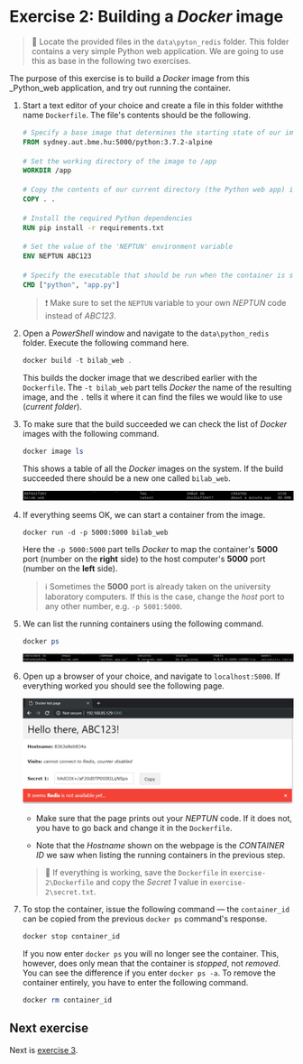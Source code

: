 # Exercise 2: Building a _Docker_ image

> :memo: Locate the provided files in the `data\pyton_redis` folder. This folder contains a very simple Python web application. We are going to use this as base in the following two exercises.

The purpose of this exercise is to build a _Docker_ image from this _Python_web application, and try out running the container.

1. Start a text editor of your choice and create a file in this folder withthe name `Dockerfile`. The file's contents should be the following.

    ```dockerfile
    # Specify a base image that determines the starting state of our image
    FROM sydney.aut.bme.hu:5000/python:3.7.2-alpine

    # Set the working directory of the image to /app
    WORKDIR /app

    # Copy the contents of our current directory (the Python web app) into the image
    COPY . .

    # Install the required Python dependencies
    RUN pip install -r requirements.txt

    # Set the value of the 'NEPTUN' environment variable
    ENV NEPTUN ABC123

    # Specify the executable that should be run when the container is started
    CMD ["python", "app.py"]
    ```

    > :heavy_exclamation_mark: Make sure to set the `NEPTUN` variable to your own _NEPTUN_ code instead of _ABC123_.

1. Open a _PowerShell_ window and navigate to the `data\python_redis` folder. Execute the following command here.

    ```powershell
    docker build -t bilab_web .
    ```

    This builds the docker image that we described earlier with the `Dockerfile`. The `-t bilab_web` part tells _Docker_ the name of the resulting image, and the `.` tells it where it can find the files we would like to use (_current folder_).

1. To make sure that the build succeeded we can check the list of _Docker_ images with the following command.

    ```powershell
    docker image ls
    ```

    This shows a table of all the _Docker_ images on the system. If the build succeeded there should be a new one called `bilab_web`.

    ![Docker image created](./images/docker-image-created.png)

1. If everything seems OK, we can start a container from the image.

    ```poweshell
    docker run -d -p 5000:5000 bilab_web
    ```

    Here the `-p 5000:5000` part tells _Docker_ to map the container's **5000** port (number on the **right** side) to the host computer's **5000** port (number on the **left** side).
    
    >  :information_source: Sometimes the **5000** port is already taken on the university laboratory computers. If this is the case, change the _host_ port to any other number, e.g. `-p 5001:5000`.

1. We can list the running containers using the following command.

    ```powershell
    docker ps
    ```

    ![Docker container running](./images/docker-container-running.png)

1. Open up a browser of your choice, and navigate to `localhost:5000`. If everything worked you should see the following page.

    ![Web without Redis](./images/web-without-redis.png)

    * Make sure that the page prints out your _NEPTUN_ code. If it does not, you have to go back and change it in the `Dockerfile`.

    * Note that the _Hostname_ shown on the webpage is the _CONTAINER ID_ we saw when listing the running containers in the previous step.

    > :memo: If everything is working, save the `Dockerfile` in `exercise-2\Dockerfile` and copy the _Secret 1_ value in `exercise-2\secret.txt`.

1. To stop the container, issue the following command — the `container_id` can be copied from the previous `docker ps` command's response.

    ```powershell
    docker stop container_id
    ```

    If you now enter `docker ps` you will no longer see the container. This, however, does only mean that the container is _stopped_, not _removed_. You can see the difference if you enter `docker ps -a`. To remove the container entirely, you have to enter the following command.

    ```powershell
    docker rm container_id
    ```

## Next exercise

Next is [exercise 3](exercise3.md).